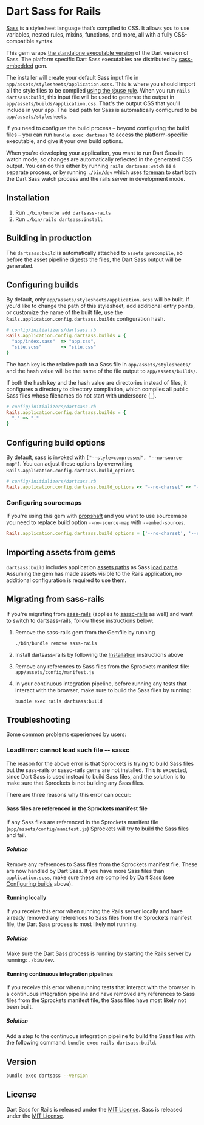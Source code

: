 # Dart Sass for Rails

[Sass](https://sass-lang.com) is a stylesheet language that’s compiled to CSS. It allows you to use variables, nested rules, mixins, functions, and more, all with a fully CSS-compatible syntax.

This gem wraps [the standalone executable version](https://github.com/sass/dart-sass/releases) of the Dart version of Sass. The platform specific Dart Sass executables are distributed by [sass-embedded](https://rubygems.org/gems/sass-embedded) gem.

The installer will create your default Sass input file in `app/assets/stylesheets/application.scss`. This is where you should import all the style files to be compiled [using the @use rule](https://sass-lang.com/documentation/at-rules/use). When you run `rails dartsass:build`, this input file will be used to generate the output in `app/assets/builds/application.css`. That's the output CSS that you'll include in your app. The load path for Sass is automatically configured to be `app/assets/stylesheets`.

If you need to configure the build process – beyond configuring the build files – you can run `bundle exec dartsass` to access the platform-specific executable, and give it your own build options.

When you're developing your application, you want to run Dart Sass in watch mode, so changes are automatically reflected in the generated CSS output. You can do this either by running `rails dartsass:watch` as a separate process, or by running `./bin/dev` which uses [foreman](https://github.com/ddollar/foreman) to start both the Dart Sass watch process and the rails server in development mode.


## Installation

1. Run `./bin/bundle add dartsass-rails`
2. Run `./bin/rails dartsass:install`

## Building in production

The `dartsass:build` is automatically attached to `assets:precompile`, so before the asset pipeline digests the files, the Dart Sass output will be generated.

## Configuring builds

By default, only `app/assets/stylesheets/application.scss` will be built. If you'd like to change the path of this stylesheet, add additional entry points, or customize the name of the built file, use the `Rails.application.config.dartsass.builds` configuration hash.


```ruby
# config/initializers/dartsass.rb
Rails.application.config.dartsass.builds = {
  "app/index.sass"  => "app.css",
  "site.scss"       => "site.css"
}
```

The hash key is the relative path to a Sass file in `app/assets/stylesheets/` and the hash value will be the name of the file output to `app/assets/builds/`.

If both the hash key and the hash value are directories instead of files, it configures a directory to directory compliation, which compiles all public Sass files whose filenames do not start with underscore (`_`).

```ruby
# config/initializers/dartsass.rb
Rails.application.config.dartsass.builds = {
  "." => "."
}
```

## Configuring build options

By default, sass is invoked with `["--style=compressed", "--no-source-map"]`. You can adjust these options by overwriting `Rails.application.config.dartsass.build_options`.

```ruby
# config/initializers/dartsass.rb
Rails.application.config.dartsass.build_options << "--no-charset" << "--quiet-deps"
```

### Configuring sourcemaps
If you're using this gem with [propshaft](https://github.com/rails/propshaft) and you want to use sourcemaps you need to replace build option `--no-source-map` with `--embed-sources`.

```ruby
Rails.application.config.dartsass.build_options = ['--no-charset', '--embed-sources']
```

## Importing assets from gems
`dartsass:build` includes application [assets paths](https://guides.rubyonrails.org/asset_pipeline.html#search-paths) as Sass [load paths](https://sass-lang.com/documentation/at-rules/use#load-paths). Assuming the gem has made assets visible to the Rails application, no additional configuration is required to use them.

## Migrating from sass-rails

If you're migrating from [sass-rails](https://github.com/rails/sass-rails)
(applies to [sassc-rails](https://github.com/sass/sassc-rails) as well)
and want to switch to dartsass-rails, follow these instructions below:

1. Remove the sass-rails gem from the Gemfile by running

    ```
    ./bin/bundle remove sass-rails
    ```

1. Install dartsass-rails by following the
    [Installation](#installation) instructions above

1. Remove any references to Sass files from the Sprockets manifest file:
    `app/assets/config/manifest.js`

1. In your continuous integration pipeline, before running any tests that
    interact with the browser, make sure to build the Sass files by running:

    ```
    bundle exec rails dartsass:build
    ```

## Troubleshooting

Some common problems experienced by users:

### LoadError: cannot load such file -- sassc

The reason for the above error is that Sprockets is trying to build Sass files
but the sass-rails or sassc-rails gems are not installed. This is expected,
since Dart Sass is used instead to build Sass files, and the solution is
to make sure that Sprockets is not building any Sass files.

There are three reasons why this error can occur:

#### Sass files are referenced in the Sprockets manifest file

If any Sass files are referenced in the Sprockets manifest file
(`app/assets/config/manifest.js`) Sprockets will try to build the Sass files and
fail.

##### Solution

Remove any references to Sass files from the Sprockets manifest file. These are
now handled by Dart Sass. If you have more Sass files than `application.scss`,
make sure these are compiled by Dart Sass
(see [Configuring builds](#configuring-builds) above).

#### Running locally

If you receive this error when running the Rails server locally and have
already removed any references to Sass files from the Sprockets manifest file,
the Dart Sass process is most likely not running.

##### Solution

Make sure the Dart Sass process is running by starting the Rails server by
running: `./bin/dev`.

#### Running continuous integration pipelines

If you receive this error when running tests that interact with the browser in
a continuous integration pipeline and have removed any references to Sass files
from the Sprockets manifest file, the Sass files have most likely not been
built.

#####  Solution

Add a step to the continuous integration pipeline to build the Sass files with
the following command: `bundle exec rails dartsass:build`.

## Version

``` sh
bundle exec dartsass --version
```

## License

Dart Sass for Rails is released under the [MIT License](https://opensource.org/licenses/MIT).
Sass is released under the [MIT License](https://opensource.org/licenses/MIT).

